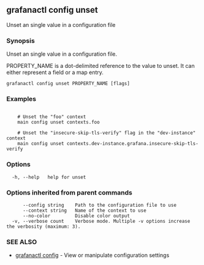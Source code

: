 ## grafanactl config unset

Unset an single value in a configuration file

### Synopsis

Unset an single value in a configuration file.

PROPERTY_NAME is a dot-delimited reference to the value to unset. It can either represent a field or a map entry.

```
grafanactl config unset PROPERTY_NAME [flags]
```

### Examples

```

	# Unset the "foo" context
	main config unset contexts.foo

	# Unset the "insecure-skip-tls-verify" flag in the "dev-instance" context
	main config unset contexts.dev-instance.grafana.insecure-skip-tls-verify
```

### Options

```
  -h, --help   help for unset
```

### Options inherited from parent commands

```
      --config string    Path to the configuration file to use
      --context string   Name of the context to use
      --no-color         Disable color output
  -v, --verbose count    Verbose mode. Multiple -v options increase the verbosity (maximum: 3).
```

### SEE ALSO

* [grafanactl config](grafanactl_config.md)	 - View or manipulate configuration settings

